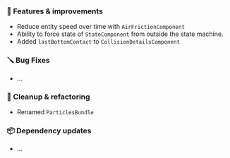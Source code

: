 ### 🚀 Features & improvements

- Reduce entity speed over time with `AirFrictionComponent`
- Ability to force state of `StateComponent` from outside the state machine.
- Added `lastBottomContact` to `CollisionDetailsComponent`

### 🪛 Bug Fixes

- ...

### 🧽 Cleanup & refactoring

- Renamed `ParticlesBundle`

### 📦 Dependency updates

- ...